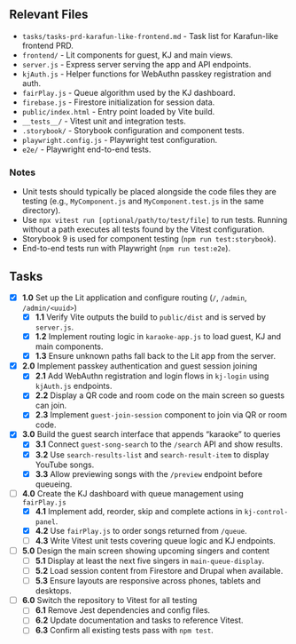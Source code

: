 ## Relevant Files

- `tasks/tasks-prd-karafun-like-frontend.md` - Task list for Karafun-like frontend PRD.
- `frontend/` - Lit components for guest, KJ and main views.
- `server.js` - Express server serving the app and API endpoints.
- `kjAuth.js` - Helper functions for WebAuthn passkey registration and auth.
- `fairPlay.js` - Queue algorithm used by the KJ dashboard.
- `firebase.js` - Firestore initialization for session data.
- `public/index.html` - Entry point loaded by Vite build.
- `__tests__/` - Vitest unit and integration tests.
- `.storybook/` - Storybook configuration and component tests.
- `playwright.config.js` - Playwright test configuration.
- `e2e/` - Playwright end-to-end tests.

### Notes

- Unit tests should typically be placed alongside the code files they are testing (e.g., `MyComponent.js` and `MyComponent.test.js` in the same directory).
- Use `npx vitest run [optional/path/to/test/file]` to run tests. Running without a path executes all tests found by the Vitest configuration.
- Storybook 9 is used for component testing (`npm run test:storybook`).
- End-to-end tests run with Playwright (`npm run test:e2e`).

## Tasks

- [x] **1.0** Set up the Lit application and configure routing (`/`, `/admin`, `/admin/<uuid>`)
  - [x] **1.1** Verify Vite outputs the build to `public/dist` and is served by `server.js`.
  - [x] **1.2** Implement routing logic in `karaoke-app.js` to load guest, KJ and main components.
  - [x] **1.3** Ensure unknown paths fall back to the Lit app from the server.
- [x] **2.0** Implement passkey authentication and guest session joining
  - [x] **2.1** Add WebAuthn registration and login flows in `kj-login` using `kjAuth.js` endpoints.
  - [x] **2.2** Display a QR code and room code on the main screen so guests can join.
  - [x] **2.3** Implement `guest-join-session` component to join via QR or room code.
- [x] **3.0** Build the guest search interface that appends “karaoke” to queries
  - [x] **3.1** Connect `guest-song-search` to the `/search` API and show results.
  - [x] **3.2** Use `search-results-list` and `search-result-item` to display YouTube songs.
  - [x] **3.3** Allow previewing songs with the `/preview` endpoint before queueing.
- [ ] **4.0** Create the KJ dashboard with queue management using `fairPlay.js`
  - [x] **4.1** Implement add, reorder, skip and complete actions in `kj-control-panel`.
  - [x] **4.2** Use `fairPlay.js` to order songs returned from `/queue`.
  - [ ] **4.3** Write Vitest unit tests covering queue logic and KJ endpoints.
- [ ] **5.0** Design the main screen showing upcoming singers and content
  - [ ] **5.1** Display at least the next five singers in `main-queue-display`.
  - [ ] **5.2** Load session content from Firestore and Drupal when available.
  - [ ] **5.3** Ensure layouts are responsive across phones, tablets and desktops.
- [ ] **6.0** Switch the repository to Vitest for all testing
  - [ ] **6.1** Remove Jest dependencies and config files.
  - [ ] **6.2** Update documentation and tasks to reference Vitest.
  - [ ] **6.3** Confirm all existing tests pass with `npm test`.
